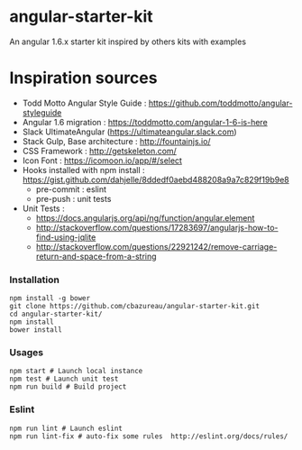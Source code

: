 # angular-starter-kit
An angular 1.6.x starter kit inspired by others kits with examples

# Inspiration sources

- Todd Motto Angular Style Guide : https://github.com/toddmotto/angular-styleguide
- Angular 1.6 migration : https://toddmotto.com/angular-1-6-is-here
- Slack UltimateAngular (https://ultimateangular.slack.com)
- Stack Gulp, Base architecture : http://fountainjs.io/
- CSS Framework : http://getskeleton.com/
- Icon Font : https://icomoon.io/app/#/select
- Hooks installed with npm install : https://gist.github.com/dahjelle/8ddedf0aebd488208a9a7c829f19b9e8
  - pre-commit : eslint
  - pre-push : unit tests
- Unit Tests : 
  - https://docs.angularjs.org/api/ng/function/angular.element
  - http://stackoverflow.com/questions/17283697/angularjs-how-to-find-using-jqlite
  - http://stackoverflow.com/questions/22921242/remove-carriage-return-and-space-from-a-string

### Installation
```
npm install -g bower
git clone https://github.com/cbazureau/angular-starter-kit.git
cd angular-starter-kit/
npm install
bower install
```

### Usages
```
npm start # Launch local instance
npm test # Launch unit test
npm run build # Build project
```

### Eslint
```
npm run lint # Launch eslint
npm run lint-fix # auto-fix some rules  http://eslint.org/docs/rules/
```
